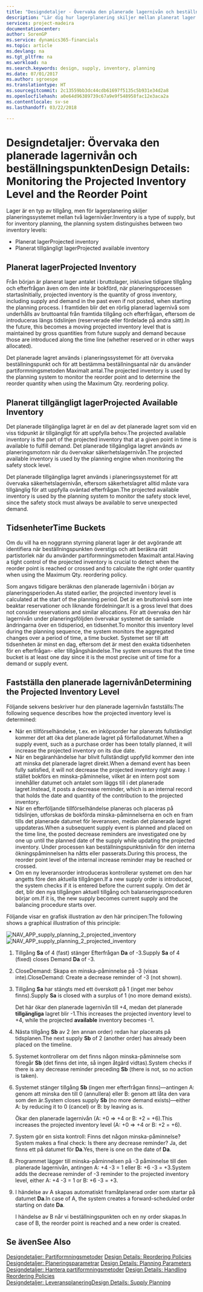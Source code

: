 ```yaml
---
title: "Designdetaljer - Övervaka den planerade lagernivån och beställningspunkten | Microsoft Docs"
description: "Lär dig hur lagerplanering skiljer mellan planerat lager och planerade tillgängliga lagernivåer."
services: project-madeira
documentationcenter: 
author: SorenGP
ms.service: dynamics365-financials
ms.topic: article
ms.devlang: na
ms.tgt_pltfrm: na
ms.workload: na
ms.search.keywords: design, supply, inventory, planning
ms.date: 07/01/2017
ms.author: sgroespe
ms.translationtype: HT
ms.sourcegitcommit: 2c13559bb3dc44cdb61697f5135c5b931e34d2a8
ms.openlocfilehash: a0e64d96389739c67a9e9f548958fac12e3aca2a
ms.contentlocale: sv-se
ms.lasthandoff: 03/22/2018

---
```

# <a name="design-details-monitoring-the-projected-inventory-level-and-the-reorder-point"></a><span data-ttu-id="f116e-103">Designdetaljer: Övervaka den planerade lagernivån och beställningspunkten</span><span class="sxs-lookup"><span data-stu-id="f116e-103">Design Details: Monitoring the Projected Inventory Level and the Reorder Point</span></span>
<span data-ttu-id="f116e-104">Lager är en typ av tillgång, men för lagerplanering skiljer planeringssystemet mellan två lagernivåer:</span><span class="sxs-lookup"><span data-stu-id="f116e-104">Inventory is a type of supply, but for inventory planning, the planning system distinguishes between two inventory levels:</span></span>  

* <span data-ttu-id="f116e-105">Planerat lager</span><span class="sxs-lookup"><span data-stu-id="f116e-105">Projected inventory</span></span>  
* <span data-ttu-id="f116e-106">Planerat tillgängligt lager</span><span class="sxs-lookup"><span data-stu-id="f116e-106">Projected available inventory</span></span>  

## <a name="projected-inventory"></a><span data-ttu-id="f116e-107">Planerat lager</span><span class="sxs-lookup"><span data-stu-id="f116e-107">Projected Inventory</span></span>  
<span data-ttu-id="f116e-108">Från början är planerat lager antalet i bruttolager, inklusive tidigare tillgång och efterfrågan även om den inte är bokförd, när planeringsprocessen startas</span><span class="sxs-lookup"><span data-stu-id="f116e-108">Initially, projected inventory is the quantity of gross inventory, including supply and demand in the past even if not posted, when starting the planning process.</span></span> <span data-ttu-id="f116e-109">I framtiden blir det en rörlig planerad lagernivå som underhålls av bruttoantal från framtida tillgång och efterfrågan, eftersom de introduceras längs tidslinjen (reserverade eller fördelade på andra sätt).</span><span class="sxs-lookup"><span data-stu-id="f116e-109">In the future, this becomes a moving projected inventory level that is maintained by gross quantities from future supply and demand because those are introduced along the time line (whether reserved or in other ways allocated).</span></span>  

<span data-ttu-id="f116e-110">Det planerade lagret används i planeringssystemet för att övervaka beställningspunkt och för att bestämma beställningsantal när du använder partiformningsmetoden Maximalt antal.</span><span class="sxs-lookup"><span data-stu-id="f116e-110">The projected inventory is used by the planning system to monitor the reorder point and to determine the reorder quantity when using the Maximum Qty. reordering policy.</span></span>  

## <a name="projected-available-inventory"></a><span data-ttu-id="f116e-111">Planerat tillgängligt lager</span><span class="sxs-lookup"><span data-stu-id="f116e-111">Projected Available Inventory</span></span>  
<span data-ttu-id="f116e-112">Det planerade tillgängliga lagret är en del av det planerade lagret som vid en viss tidpunkt är tillgängligt för att uppfylla behov.</span><span class="sxs-lookup"><span data-stu-id="f116e-112">The projected available inventory is the part of the projected inventory that at a given point in time is available to fulfill demand.</span></span> <span data-ttu-id="f116e-113">Det planerade tillgängliga lagret används av planeringsmotorn när du övervakar säkerhetslagernivån.</span><span class="sxs-lookup"><span data-stu-id="f116e-113">The projected available inventory is used by the planning engine when monitoring the safety stock level.</span></span>  

<span data-ttu-id="f116e-114">Det planerade tillgängliga lagret används i planeringssystemet för att övervaka säkerhetslagernivån, eftersom säkerhetslagret alltid måste vara tillgänglig för att uppfylla oväntad efterfrågan.</span><span class="sxs-lookup"><span data-stu-id="f116e-114">The projected available inventory is used by the planning system to monitor the safety stock level, since the safety stock must always be available to serve unexpected demand.</span></span>  

## <a name="time-buckets"></a><span data-ttu-id="f116e-115">Tidsenheter</span><span class="sxs-lookup"><span data-stu-id="f116e-115">Time Buckets</span></span>  
<span data-ttu-id="f116e-116">Om du vill ha en noggrann styrning planerat lager är det avgörande att identifiera när beställningspunkten överstigs och att beräkna rätt partistorlek när du använder partiformningsmetoden Maximalt antal.</span><span class="sxs-lookup"><span data-stu-id="f116e-116">Having a tight control of the projected inventory is crucial to detect when the reorder point is reached or crossed and to calculate the right order quantity when using the Maximum Qty. reordering policy.</span></span>  

<span data-ttu-id="f116e-117">Som angavs tidigare beräknas den planerade lagernivån i början av planeringsperioden.</span><span class="sxs-lookup"><span data-stu-id="f116e-117">As stated earlier, the projected inventory level is calculated at the start of the planning period.</span></span> <span data-ttu-id="f116e-118">Det är en bruttonivå som inte beaktar reservationer och liknande fördelningar.</span><span class="sxs-lookup"><span data-stu-id="f116e-118">It is a gross level that does not consider reservations and similar allocations.</span></span> <span data-ttu-id="f116e-119">För att övervaka den här lagernivån under planeringsföljden övervakar systemet de samlade ändringarna över en tidsperiod, en tidsenhet.</span><span class="sxs-lookup"><span data-stu-id="f116e-119">To monitor this inventory level during the planning sequence, the system monitors the aggregated changes over a period of time, a time bucket.</span></span> <span data-ttu-id="f116e-120">Systemet ser till att tidsenheten är minst en dag, eftersom det är mest den exakta tidsenheten för en efterfrågan- eller tillgångshändelse.</span><span class="sxs-lookup"><span data-stu-id="f116e-120">The system ensures that the time bucket is at least one day since it is the most precise unit of time for a demand or supply event.</span></span>  

## <a name="determining-the-projected-inventory-level"></a><span data-ttu-id="f116e-121">Fastställa den planerade lagernivån</span><span class="sxs-lookup"><span data-stu-id="f116e-121">Determining the Projected Inventory Level</span></span>  
<span data-ttu-id="f116e-122">Följande sekvens beskriver hur den planerade lagernivån fastställs:</span><span class="sxs-lookup"><span data-stu-id="f116e-122">The following sequence describes how the projected inventory level is determined:</span></span>  

* <span data-ttu-id="f116e-123">När en tillförselhändelse, t.ex. en inköpsorder har planerats fullständigt kommer det att öka det planerade lagret på förfallodatumet.</span><span class="sxs-lookup"><span data-stu-id="f116e-123">When a supply event, such as a purchase order has been totally planned, it will increase the projected inventory on its due date.</span></span>  
* <span data-ttu-id="f116e-124">När en begäranhändelse har blivit fullständigt uppfylld kommer den inte att minska det planerade lagret direkt.</span><span class="sxs-lookup"><span data-stu-id="f116e-124">When a demand event has been fully satisfied, it will not decrease the projected inventory right away.</span></span> <span data-ttu-id="f116e-125">I stället bokförs en minska-påminnelse, vilket är en intern post som innehåller datumet och antalet som läggs till i det planerade lagret.</span><span class="sxs-lookup"><span data-stu-id="f116e-125">Instead, it posts a decrease reminder, which is an internal record that holds the date and quantity of the contribution to the projected inventory.</span></span>  
* <span data-ttu-id="f116e-126">När en efterföljande tillförselhändelse planeras och placeras på tidslinjen, utforskas de bokförda minska-påminnelserna en och en fram tills det planerade datumet för leveransen, medan det planerade lagret uppdateras.</span><span class="sxs-lookup"><span data-stu-id="f116e-126">When a subsequent supply event is planned and placed on the time line, the posted decrease reminders are investigated one by one up until the planned date of the supply while updating the projected inventory.</span></span> <span data-ttu-id="f116e-127">Under processen kan beställningspunktsnivån för den interna ökningspåminnelsen ha nåtts eller passerats.</span><span class="sxs-lookup"><span data-stu-id="f116e-127">During this process, the reorder point level of the internal increase reminder may be reached or crossed.</span></span>  
* <span data-ttu-id="f116e-128">Om en ny leveransorder introduceras kontrollerar systemet om den har angetts före den aktuella tillgången.</span><span class="sxs-lookup"><span data-stu-id="f116e-128">If a new supply order is introduced, the system checks if it is entered before the current supply.</span></span> <span data-ttu-id="f116e-129">Om det är det, blir den nya tillgången aktuell tillgång och balanseringsproceduren börjar om.</span><span class="sxs-lookup"><span data-stu-id="f116e-129">If it is, the new supply becomes current supply and the balancing procedure starts over.</span></span>  

<span data-ttu-id="f116e-130">Följande visar en grafisk illustration av den här principen:</span><span class="sxs-lookup"><span data-stu-id="f116e-130">The following shows a graphical illustration of this principle:</span></span>  

<span data-ttu-id="f116e-131">![](media/nav_app_supply_planning_2_projected_inventory.png "NAV_APP_supply_planning_2_projected_inventory")</span><span class="sxs-lookup"><span data-stu-id="f116e-131">![](media/nav_app_supply_planning_2_projected_inventory.png "NAV_APP_supply_planning_2_projected_inventory")</span></span>  

1. <span data-ttu-id="f116e-132">Tillgång **Sa** of 4 (fast) stänger Efterfrågan **Da** of -3.</span><span class="sxs-lookup"><span data-stu-id="f116e-132">Supply **Sa** of 4 (fixed) closes Demand **Da** of -3.</span></span>  
2. <span data-ttu-id="f116e-133">CloseDemand: Skapa en minska-påminnelse på -3 (visas inte).</span><span class="sxs-lookup"><span data-stu-id="f116e-133">CloseDemand: Create a decrease reminder of -3 (not shown).</span></span>  
3. <span data-ttu-id="f116e-134">Tillgång **Sa** har stängts med ett överskott på 1 (inget mer behov finns).</span><span class="sxs-lookup"><span data-stu-id="f116e-134">Supply **Sa** is closed with a surplus of 1 (no more demand exists).</span></span>  

     <span data-ttu-id="f116e-135">Det här ökar den planerade lagernivån till +4, medan det planerade **tillgängliga** lagret blir -1.</span><span class="sxs-lookup"><span data-stu-id="f116e-135">This increases the projected inventory level to +4, while the projected **available** inventory becomes -1.</span></span>  

4. <span data-ttu-id="f116e-136">Nästa tillgång **Sb** av 2 (en annan order) redan har placerats på tidsplanen.</span><span class="sxs-lookup"><span data-stu-id="f116e-136">The next supply **Sb** of 2 (another order) has already been placed on the timeline.</span></span>  
5. <span data-ttu-id="f116e-137">Systemet kontrollerar om det finns någon minska-påminnelse som föregår **Sb** (det finns det inte, så ingen åtgärd vidtas).</span><span class="sxs-lookup"><span data-stu-id="f116e-137">System checks if there is any decrease reminder preceding **Sb** (there is not, so no action is taken).</span></span>  
6. <span data-ttu-id="f116e-138">Systemet stänger tillgång **Sb** (ingen mer efterfrågan finns)—antingen A: genom att minska den till 0 (annullera) eller B: genom att låta den vara som den är.</span><span class="sxs-lookup"><span data-stu-id="f116e-138">System closes supply **Sb** (no more demand exists)—either A: by reducing it to 0 (cancel) or B: by leaving as is.</span></span>  

     <span data-ttu-id="f116e-139">Ökar den planerade lagernivån (A: +0 => +4 or B: +2 = +6).</span><span class="sxs-lookup"><span data-stu-id="f116e-139">This increases the projected inventory level (A: +0 => +4 or B: +2 = +6).</span></span>  

7. <span data-ttu-id="f116e-140">System gör en sista kontroll: Finns det någon minska-påminnelse?</span><span class="sxs-lookup"><span data-stu-id="f116e-140">System makes a final check: Is there any decrease reminder?</span></span> <span data-ttu-id="f116e-141">Ja, det finns ett på datumet för **Da**.</span><span class="sxs-lookup"><span data-stu-id="f116e-141">Yes, there is one on the date of **Da**.</span></span>  
8. <span data-ttu-id="f116e-142">Programmet lägger till minska-påminnelsen på -3 påminnelse till den planerade lagernivån, antingen A: +4 -3 = 1 eller B: +6 -3 = +3.</span><span class="sxs-lookup"><span data-stu-id="f116e-142">System adds the decrease reminder of -3 reminder to the projected inventory level, either A: +4 -3 = 1 or B: +6 -3 = +3.</span></span>  
9. <span data-ttu-id="f116e-143">I händelse av A skapas automatiskt framåtplanerad order som startar på datumet **Da**.</span><span class="sxs-lookup"><span data-stu-id="f116e-143">In case of A, the system creates a forward-scheduled order starting on date **Da**.</span></span>  

     <span data-ttu-id="f116e-144">I händelse av B når vi beställningspunkten och en ny order skapas.</span><span class="sxs-lookup"><span data-stu-id="f116e-144">In case of B, the reorder point is reached and a new order is created.</span></span>  

## <a name="see-also"></a><span data-ttu-id="f116e-145">Se även</span><span class="sxs-lookup"><span data-stu-id="f116e-145">See Also</span></span>  
<span data-ttu-id="f116e-146">[Designdetaljer: Partiformningsmetoder](design-details-reordering-policies.md) </span><span class="sxs-lookup"><span data-stu-id="f116e-146">[Design Details: Reordering Policies](design-details-reordering-policies.md) </span></span>  
<span data-ttu-id="f116e-147">[Designdetaljer: Planeringsparametrar](design-details-planning-parameters.md) </span><span class="sxs-lookup"><span data-stu-id="f116e-147">[Design Details: Planning Parameters](design-details-planning-parameters.md) </span></span>  
<span data-ttu-id="f116e-148">[Designdetaljer: Hantera partiformningsmetoder](design-details-handling-reordering-policies.md) </span><span class="sxs-lookup"><span data-stu-id="f116e-148">[Design Details: Handling Reordering Policies](design-details-handling-reordering-policies.md) </span></span>  
[<span data-ttu-id="f116e-149">Designdetaljer: Leveransplanering</span><span class="sxs-lookup"><span data-stu-id="f116e-149">Design Details: Supply Planning</span></span>](design-details-supply-planning.md)

